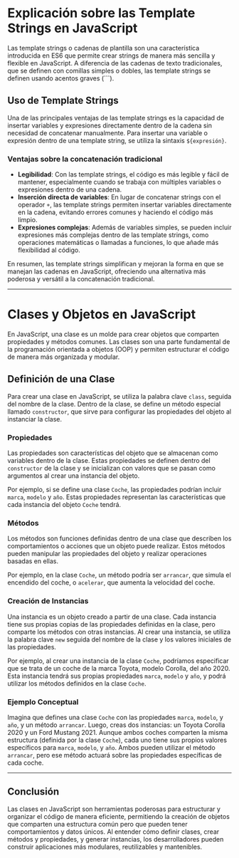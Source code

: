 # Explicación sobre las Template Strings en JavaScript

Las template strings o cadenas de plantilla son una característica introducida en ES6 que permite crear strings de manera más sencilla y flexible en JavaScript. A diferencia de las cadenas de texto tradicionales, que se definen con comillas simples o dobles, las template strings se definen usando acentos graves (```).

## Uso de Template Strings

Una de las principales ventajas de las template strings es la capacidad de insertar variables y expresiones directamente dentro de la cadena sin necesidad de concatenar manualmente. Para insertar una variable o expresión dentro de una template string, se utiliza la sintaxis `${expresión}`.

### Ventajas sobre la concatenación tradicional

- **Legibilidad**: Con las template strings, el código es más legible y fácil de mantener, especialmente cuando se trabaja con múltiples variables o expresiones dentro de una cadena.
- **Inserción directa de variables**: En lugar de concatenar strings con el operador `+`, las template strings permiten insertar variables directamente en la cadena, evitando errores comunes y haciendo el código más limpio.
- **Expresiones complejas**: Además de variables simples, se pueden incluir expresiones más complejas dentro de las template strings, como operaciones matemáticas o llamadas a funciones, lo que añade más flexibilidad al código.

En resumen, las template strings simplifican y mejoran la forma en que se manejan las cadenas en JavaScript, ofreciendo una alternativa más poderosa y versátil a la concatenación tradicional.

---

# Clases y Objetos en JavaScript

En JavaScript, una clase es un molde para crear objetos que comparten propiedades y métodos comunes. Las clases son una parte fundamental de la programación orientada a objetos (OOP) y permiten estructurar el código de manera más organizada y modular.

## Definición de una Clase

Para crear una clase en JavaScript, se utiliza la palabra clave `class`, seguida del nombre de la clase. Dentro de la clase, se define un método especial llamado `constructor`, que sirve para configurar las propiedades del objeto al instanciar la clase.

### Propiedades

Las propiedades son características del objeto que se almacenan como variables dentro de la clase. Estas propiedades se definen dentro del `constructor` de la clase y se inicializan con valores que se pasan como argumentos al crear una instancia del objeto.

Por ejemplo, si se define una clase `Coche`, las propiedades podrían incluir `marca`, `modelo` y `año`. Estas propiedades representan las características que cada instancia del objeto `Coche` tendrá.

### Métodos

Los métodos son funciones definidas dentro de una clase que describen los comportamientos o acciones que un objeto puede realizar. Estos métodos pueden manipular las propiedades del objeto y realizar operaciones basadas en ellas.

Por ejemplo, en la clase `Coche`, un método podría ser `arrancar`, que simula el encendido del coche, o `acelerar`, que aumenta la velocidad del coche.

### Creación de Instancias

Una instancia es un objeto creado a partir de una clase. Cada instancia tiene sus propias copias de las propiedades definidas en la clase, pero comparte los métodos con otras instancias. Al crear una instancia, se utiliza la palabra clave `new` seguida del nombre de la clase y los valores iniciales de las propiedades.

Por ejemplo, al crear una instancia de la clase `Coche`, podríamos especificar que se trata de un coche de la marca Toyota, modelo Corolla, del año 2020. Esta instancia tendrá sus propias propiedades `marca`, `modelo` y `año`, y podrá utilizar los métodos definidos en la clase `Coche`.

### Ejemplo Conceptual

Imagina que defines una clase `Coche` con las propiedades `marca`, `modelo`, y `año`, y un método `arrancar`. Luego, creas dos instancias: un Toyota Corolla 2020 y un Ford Mustang 2021. Aunque ambos coches comparten la misma estructura (definida por la clase `Coche`), cada uno tiene sus propios valores específicos para `marca`, `modelo`, y `año`. Ambos pueden utilizar el método `arrancar`, pero ese método actuará sobre las propiedades específicas de cada coche.

---

## Conclusión

Las clases en JavaScript son herramientas poderosas para estructurar y organizar el código de manera eficiente, permitiendo la creación de objetos que comparten una estructura común pero que pueden tener comportamientos y datos únicos. Al entender cómo definir clases, crear métodos y propiedades, y generar instancias, los desarrolladores pueden construir aplicaciones más modulares, reutilizables y mantenibles.
